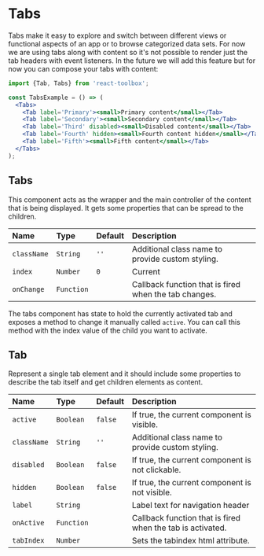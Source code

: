 # Tabs

Tabs make it easy to explore and switch between different views or functional aspects of an app or to browse categorized data sets. For now we are using tabs along with content so it's not possible to render just the tab headers with event listeners. In the future we will add this feature but for now you can compose your tabs with content:

<!-- example -->
```jsx
import {Tab, Tabs} from 'react-toolbox';

const TabsExample = () => (
  <Tabs>
    <Tab label='Primary'><small>Primary content</small></Tab>
    <Tab label='Secondary'><small>Secondary content</small></Tab>
    <Tab label='Third' disabled><small>Disabled content</small></Tab>
    <Tab label='Fourth' hidden><small>Fourth content hidden</small></Tab>
    <Tab label='Fifth'><small>Fifth content</small></Tab>
  </Tabs>
);
```

## Tabs

This component acts as the wrapper and the main controller of the content that is being displayed. It gets some properties that can be spread to the children.

| Name              | Type          | Default         | Description|
|:-----|:-----|:-----|:-----|
| `className`     | `String`        | `''`            | Additional class name to provide custom styling.|
| `index`         | `Number`        | `0`             | Current <Tab> |
| `onChange`      | `Function`      |                 | Callback function that is fired when the tab changes.

The tabs component has state to hold the currently activated tab and exposes a method to change it manually called `active`. You can call this method with the index value of the child you want to activate.

## Tab

Represent a single tab element and it should include some properties to describe the tab itself and get children elements as content.

| Name              | Type          | Default         | Description|
|:-----|:-----|:-----|:-----|
| `active`        | `Boolean`       | `false`         | If true, the current component is visible.|
| `className`     | `String`        | `''`            | Additional class name to provide custom styling.|
| `disabled`      | `Boolean`       | `false`         | If true, the current component is not clickable.|
| `hidden`        | `Boolean`       | `false`         | If true, the current component is not visible.|
| `label`         | `String`        |                 | Label text for navigation header |
| `onActive`      | `Function`      |                 | Callback function that is fired when the tab is activated. |
| `tabIndex`      | `Number`        |                 | Sets the tabindex html attribute.|
